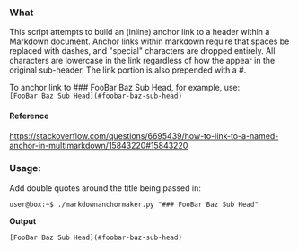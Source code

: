 ### What 
This script attempts to build an (inline) anchor link to a header
within a Markdown document. Anchor links within markdown require
that spaces be replaced with dashes, and "special" characters are
dropped entirely. All characters are lowercase in the link regardless
of how the appear in the original sub-header. The link portion is also
prepended with a #.

To anchor link to ### FooBar Baz Sub Head, for example, use:  
`[FooBar Baz Sub Head](#foobar-baz-sub-head)`

#### Reference
https://stackoverflow.com/questions/6695439/how-to-link-to-a-named-anchor-in-multimarkdown/15843220#15843220

### Usage:
Add double quotes around the title being passed in:  

```
user@box:~$ ./markdownanchormaker.py "### FooBar Baz Sub Head"
```

**Output**  

```
[FooBar Baz Sub Head](#foobar-baz-sub-head)
```
